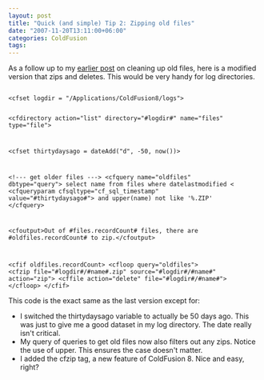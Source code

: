 ```yaml
---
layout: post
title: "Quick (and simple) Tip 2: Zipping old files"
date: "2007-11-20T13:11:00+06:00"
categories: ColdFusion 
tags: 
---
```


As a follow up to my <a href="http://www.raymondcamden.com/index.cfm/2007/11/20/Quick-and-simple-Tip-Deleting-old-files">earlier post</a> on cleaning up old files, here is a modified version that zips and deletes. This would be very handy for log directories.
<!--more-->
<code>
&lt;cfset logdir = "/Applications/ColdFusion8/logs"&gt;

&lt;cfdirectory action="list" directory="#logdir#" name="files" type="file"&gt;

&lt;cfset thirtydaysago = dateAdd("d", -50, now())&gt;

&lt;!--- get older files ---&gt;
&lt;cfquery name="oldfiles" dbtype="query"&gt;
select	name
from	files
where	datelastmodified &lt; &lt;cfqueryparam cfsqltype="cf_sql_timestamp" value="#thirtydaysago#"&gt;
and		upper(name) not like '%.ZIP'
&lt;/cfquery&gt;

&lt;cfoutput&gt;Out of #files.recordCount# files, there are #oldfiles.recordCount# to zip.&lt;/cfoutput&gt;

&lt;cfif oldfiles.recordCount&gt;
	&lt;cfloop query="oldfiles"&gt;
		&lt;cfzip file="#logdir#/#name#.zip" source="#logdir#/#name#" action="zip"&gt;
		&lt;cffile action="delete" file="#logdir#/#name#"&gt;
	&lt;/cfloop&gt;
&lt;/cfif&gt;
</code>

This code is the exact same as the last version except for:

<ul>
<li>I switched the thirtydaysago variable to actually be 50 days ago. This was just to give me a good dataset in my log directory. The date really isn't critical.
<li>My query of queries to get old files now also filters out any zips. Notice the use of upper. This ensures the case doesn't matter.
<li>I added the cfzip tag, a new feature of ColdFusion 8. Nice and easy, right?
</ul>